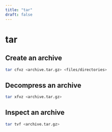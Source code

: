 ```yaml
---
title: "tar"
draft: false
---
```


# tar

## Create an archive

```bash
tar cfvz <archive.tar.gz> <files/directories>
```

## Decompress an archive

```bash
tar xfvz <archive.tar.gz>
```

## Inspect an archive

```bash
tar tvf <archive.tar.gz>
```
